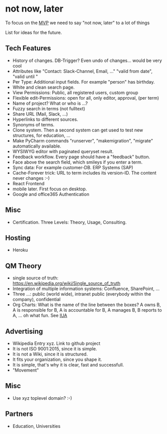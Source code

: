 # not now, later

To focus on the [MVP](https://en.wikipedia.org/wiki/Minimum_viable_product) we 
need to say "not now, later" to a lot of things

List for ideas for the future.

## Tech Features

* History of changes. DB-Trigger? Even undo of changes... would be very cool
* Attributes like "Contact: Slack-Channel, Email, ..." "valid from date", "valid until "
* Per Type: Additional input fields. For example "person" has birthday. 
* White and clean search page.
* View Permissions: Public, all registered users, custom group
* Flexible edit-Permissions: open for all, only editor, approval, (per term)
* Name of project? What or who is ...?
* Fuzzy search in terms (not fulltext)
* Share URL (Mail, Slack, ...)
* Hyperlinks to different sources.
* Synonyms of terms.
* Clone system. Then a second system can get used to test new structures, for education, ...
* Make PyCharm commands "runserver", "makemigration", "migrate" automatically available.
* WYSIWYG editor with paginated queryset result.
* Feedback workflow. Every page should have a "feedback" button.
* Face above the search field, which smileys if you enter a term.
* Sync data: For example customer-DB. ERP Systems (SAP) 
* Cache-Forever trick: URL to term includes its version-ID. The content never changes :-)
* React Frontend
* mobile later. First focus on desktop.
* Google and office365 Authentication

## Misc

* Certification. Three Levels: Theory, Usage, Consulting.


## Hosting

* Heroku

## QM Theory
* single source of truth: https://en.wikipedia.org/wiki/Single_source_of_truth
* Integration of multiple information systems: Confluence, SharePoint, ...
* Three ...: public (world wide), intranet public (everybody within the company), confidential
* Org Charts: What is the name of the line between the boxes? A owns B, A is responsible for B, A is accountable for B, A manages B, B reports to A, ... oh what fun. See [IUA](https://github.com/guettli/IUA/)



## Advertising
* Wikipedia Entry xyz. Link to github project
* It is not ISO 9001:2015, since it is simple.
* It is not a Wiki, since it is structured.
* It fits your organization, since you shape it.
* It is simple, that's why it is clear, fast and successfull.
* "Movement"

## Misc
* Use xyz toplevel domain? :-)

## Partners
* Education, Universities


